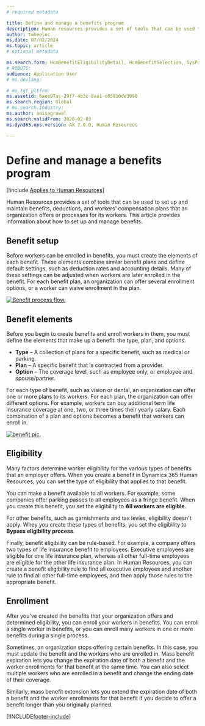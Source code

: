 ```yaml
---
# required metadata

title: Define and manage a benefits program
description: Human resources provides a set of tools that can be used to set up and maintain benefits, deductions, and workers' compensation plans that an organization offers or processes for its workers. This article provides information about how to set up and manage benefits.
author: twheeloc
ms.date: 07/02/2024
ms.topic: article
# optional metadata

ms.search.form: HcmBenefitEligibilityDetail, HcmBenefitSelection, SysPolicyListPage, SysPolicySourceDocumentRuleType, BenefitWorkspace, HcmBenefitSummaryPart
# ROBOTS: 
audience: Application User
# ms.devlang: 

# ms.tgt_pltfrm: 
ms.assetid: 6aee97ac-29f7-4b3c-8aa1-c65810de3090
ms.search.region: Global
# ms.search.industry: 
ms.author: anisagrawal
ms.search.validFrom: 2020-02-03
ms.dyn365.ops.version: AX 7.0.0, Human Resources

---
```


# Define and manage a benefits program



[!include [Applies to Human Resources](../includes/applies-to-hr.md)]

Human Resources provides a set of tools that can be used to set up and maintain benefits, deductions, and workers' compensation plans that an organization offers or processes for its workers. This article provides information about how to set up and manage benefits.

## Benefit setup

Before workers can be enrolled in benefits, you must create the elements of each benefit. These elements combine similar benefit plans and define default settings, such as deduction rates and accounting details. Many of these settings can be adjusted when workers are later enrolled in the benefit. For each benefit plan, an organization can offer several enrollment options, or a worker can waive enrollment in the plan. 

[![Benefit process flow.](./media/benefit-process-flow1.png)](./media/benefit-process-flow1.png)

## Benefit elements

Before you begin to create benefits and enroll workers in them, you must define the elements that make up a benefit: the type, plan, and options.

-   **Type** – A collection of plans for a specific benefit, such as medical or parking.
-   **Plan** – A specific benefit that is contracted from a provider.
-   **Option** – The coverage level, such as employee only, or employee and spouse/partner.

For each type of benefit, such as vision or dental, an organization can offer one or more plans to its workers. For each plan, the organization can offer different options. For example, workers can buy additional term life insurance coverage at one, two, or three times their yearly salary. Each combination of a plan and options becomes a benefit that workers can enroll in. 

[![benefit pic.](./media/benefit-pic.png)](./media/benefit-pic.png)

## Eligibility
Many factors determine worker eligibility for the various types of benefits that an employer offers. When you create a benefit in Dynamics 365 Human Resources, you can set the type of eligibility that applies to that benefit. 

You can make a benefit available to all workers. For example, some companies offer parking passes to all employees as a fringe benefit. When you create this benefit, you set the eligibility to **All workers are eligible**. 

For other benefits, such as garnishments and tax levies, eligibility doesn't apply. Whey you create these types of benefits, you set the eligibility to **Bypass eligibility process**. 

Finally, benefit eligibility can be rule-based. For example, a company offers two types of life insurance benefit to employees. Executive employees are eligible for one life insurance plan, whereas all other full-time employees are eligible for the other life insurance plan. In Human Resources, you can create a benefit eligibility rule to find all executive employees and another rule to find all other full-time employees, and then apply those rules to the appropriate benefit.

## Enrollment
After you've created the benefits that your organization offers and determined eligibility, you can enroll your workers in benefits. You can enroll a single worker in benefits, or you can enroll many workers in one or more benefits during a single process. 

Sometimes, an organization stops offering certain benefits. In this case, you must update the benefit and the workers who are enrolled in. Mass benefit expiration lets you change the expiration date of both a benefit and the worker enrollments for that benefit at the same time. You can also select multiple workers who are enrolled in a benefit and change the ending date of their coverage. 

Similarly, mass benefit extension lets you extend the expiration date of both a benefit and the worker enrollments for that benefit if you decide to offer a benefit longer than you originally planned.




[!INCLUDE[footer-include](../includes/footer-banner.md)]
